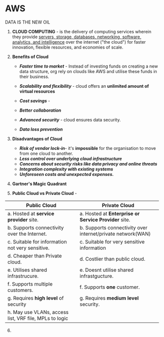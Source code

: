 # AWS
DATA IS THE NEW OIL

1. **CLOUD COMPUTING** - is the delivery of computing services wherein they provide <u>servers, storage, databases, networking, software, analytics, and intelligence</u> over the internet ("the cloud") for faster innovation, flexible resources, and economies of scale.

2. **Benefits of Cloud**
   - ***Faster time to market*** - Instead of investing funds on creating a new data structure, org rely on clouds like AWS and utilise these funds in their business.
     
   - ***Scalability and flexibility*** - cloud offers an **unlimited amount of virtual resources**
     
   - ***Cost savings*** - 
   - ***Better collaboration*** 
   - ***Advanced security*** - cloud ensures data security.
   - ***Data loss prevention***
  
3. **Disadvantages of Cloud**
   - ***Risk of vendor lock-in***- it's **impossible** for the organisation to move from one cloud to another.
   - ***Less control over underlying cloud infrastructure***
   - ***Concerns about security risks like data privacy and online threats***
   - ***Integration complexity with existing systems***
   - ***Unforeseen costs and unexpected expenses.***
  
4. **Gartner's Magic Quadrant**

5. **Public Cloud vs Private Cloud** -

   
  |Public Cloud|Private Cloud|
  |----|----|
   | a. Hosted at **service provider** site. | a. Hosted at **Enterprise or Service Provider** site.|
   |b. Supports connectivity over the Internet. | b. Supports connectivity over internet/private network(WAN)|
   |c. Suitable for information not very sensitive. | c. Suitable for very sensitive information|
   |d. Cheaper than Private cloud. | d. Costlier than public cloud.|
   |e. Utilises shared infrastrucure.| e. Doesnt utilise shared infrastgucture.|
   |f. Supports multiple customers.| f. Supports **one** customer.|
   |g. Requires **high level** of security| g. Requires **medium level** security.|
   |h. May use VLANs, access list, VRF file,  MPLs to logic

6. 


